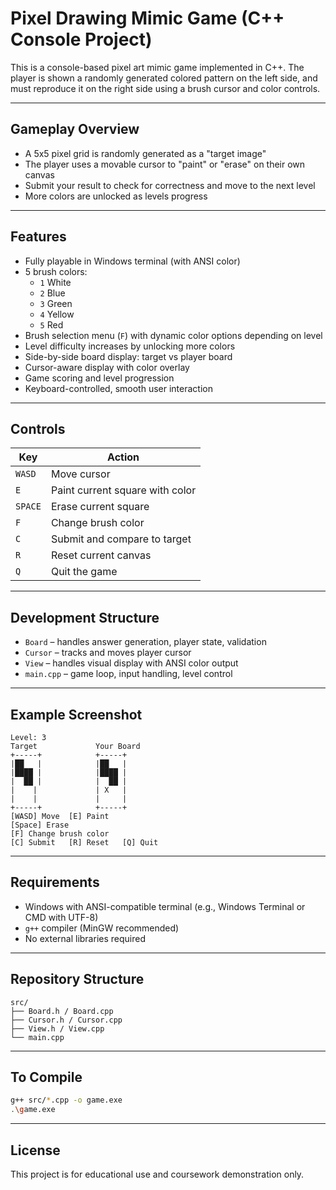 # Pixel Drawing Mimic Game (C++ Console Project)

This is a console-based pixel art mimic game implemented in C++. The player is shown a randomly generated colored pattern on the left side, and must reproduce it on the right side using a brush cursor and color controls.

---

## Gameplay Overview

- A 5x5 pixel grid is randomly generated as a "target image"
- The player uses a movable cursor to "paint" or "erase" on their own canvas
- Submit your result to check for correctness and move to the next level
- More colors are unlocked as levels progress

---

## Features

- Fully playable in Windows terminal (with ANSI color)
- 5 brush colors:  
  - `1` White  
  - `2` Blue  
  - `3` Green  
  - `4` Yellow  
  - `5` Red  
- Brush selection menu (`F`) with dynamic color options depending on level
- Level difficulty increases by unlocking more colors
- Side-by-side board display: target vs player board
- Cursor-aware display with color overlay
- Game scoring and level progression
- Keyboard-controlled, smooth user interaction

---

## Controls

| Key     | Action                          |
|---------|---------------------------------|
| `WASD`  | Move cursor                     |
| `E`     | Paint current square with color |
| `SPACE` | Erase current square            |
| `F`     | Change brush color              |
| `C`     | Submit and compare to target    |
| `R`     | Reset current canvas            |
| `Q`     | Quit the game                   |

---

## Development Structure

- `Board`    – handles answer generation, player state, validation
- `Cursor`   – tracks and moves player cursor
- `View`     – handles visual display with ANSI color output
- `main.cpp` – game loop, input handling, level control

---

## Example Screenshot

```
Level: 3 
Target             Your Board
+-----+            +-----+
|██   |            |██   |
|████ |            |████ |
|  ██ |            |  ██ |
|    |             | X   |
|    |             |     |
+-----+            +-----+
[WASD] Move  [E] Paint
[Space] Erase
[F] Change brush color
[C] Submit   [R] Reset   [Q] Quit
```

---

## Requirements

- Windows with ANSI-compatible terminal (e.g., Windows Terminal or CMD with UTF-8)
- `g++` compiler (MinGW recommended)
- No external libraries required

---

## Repository Structure

```
src/
├── Board.h / Board.cpp
├── Cursor.h / Cursor.cpp
├── View.h / View.cpp
└── main.cpp
```

---

## To Compile

```bash
g++ src/*.cpp -o game.exe
.\game.exe
```

---

## License

This project is for educational use and coursework demonstration only.
